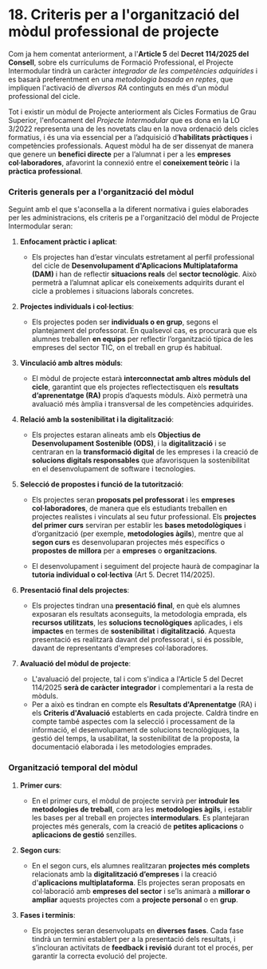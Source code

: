 


# 18. Criteris per a l'organització del mòdul professional de projecte 

<!-- El  mòdul  professional  de  projecte  constituïx  un  dels  punts  diferencials  en  la  nova ordenació  dels  cicles  formatius.  Per  això  serà  important  establir  criteris  clars  que orienten el seu desenrotllament i generen un benefici pràctic en l'alumnat i en les empreses col·laboradores dels centres.  

En primer lloc, és aconsellable que els projectes tinguen un enfocament pràctic i aplicat, vinculats estretament al perfil professional i a les competències que s'estan adquirint en  el  cicle.  Estos  projectes  podran  ser  individuals  o  col·lectius,  segons  acorde l'equip educatiu, buscant sempre reflectir situacions reals de l'entorn laboral. Es pot considerar el mòdul de projecte com una via alternativa per a adquirir RA propis dels mòduls a més dels  propis  del  mòdul  de  projecte.  També  es  poden  treballar  part  dels  projectes  en  el temps curricular de la resta de mòduls. 

En este apartat, els consensos a reflectir giraran entorn de: mètodes per a la selecció de propostes,  funció  i  organització  de  la  tutorització,  presentació  final  dels  projectes, avaluació, organització temporal del mòdul i terminis concrets per a cada fase, avaluació del mòdul i altres que puguen ser necessaris. 

-->

Com ja hem comentat anteriorment, a l'**Article 5** del **Decret 114/2025 del Consell**, sobre els currículums de Formació Professional, el Projecte Intermodular tindrà un caràcter *integrador de les competències adquirides* i es basarà preferentment en una *metodologia basada en reptes*, que impliquen l'activació de *diversos RA* continguts en més d'un mòdul professional del cicle.

Tot i existir un mòdul de Projecte anteriorment als Cicles Formatius de Grau Superior, l'enfocament del *Projecte Intermodular* que es dona en la LO 3/2022 representa una de les novetats clau en la nova ordenació dels cicles formatius, i és una via essencial per a l’adquisició d’**habilitats pràctiques** i competències professionals. Aquest mòdul ha de ser dissenyat de manera que genere un **benefici directe** per a l’alumnat i per a les **empreses col·laboradores**, afavorint la connexió entre el **coneixement teòric** i la **pràctica professional**.

### **Criteris generals per a l'organització del mòdul**

Seguint amb el que s'aconsella a la diferent normativa i guíes elaborades per les administracions, els criteris pe a l'organització del mòdul de Projecte Intermodular seran:

1. **Enfocament pràctic i aplicat**:

      * Els projectes han d’estar vinculats estretament al perfil professional del cicle de **Desenvolupament d'Aplicacions Multiplataforma (DAM)** i han de reflectir **situacions reals** del **sector tecnològic**. Això permetrà a l’alumnat aplicar els coneixements adquirits durant el cicle a problemes i situacions laborals concretes.

2. **Projectes individuals i col·lectius**:

      * Els projectes poden ser **individuals o en grup**, segons el plantejament del professorat. En qualsevol cas, es procurarà que els alumnes treballen **en equips** per reflectir l’organització típica de les empreses del sector TIC, on el treball en grup és habitual.

3. **Vinculació amb altres mòduls**:

      * El mòdul de projecte estarà **interconnectat amb altres mòduls del cicle**, garantint que els projectes reflectectisquen els **resultats d’aprenentatge (RA)** propis d’aquests mòduls. Això permetrà una avaluació més àmplia i transversal de les competències adquirides.

4. **Relació amb la sostenibilitat i la digitalització**:

      * Els projectes estaran alineats amb els **Objectius de Desenvolupament Sostenible (ODS)**, i la **digitalització** i se centraran en la **transformació digital** de les empreses i la creació de **solucions digitals responsables** que afavorisquen la sostenibilitat en el desenvolupament de software i tecnologies.

5. **Selecció de propostes i funció de la tutorització**:

      * Els projectes seran **proposats pel professorat** i les **empreses col·laboradores**, de manera que els estudiants treballen en projectes realistes i vinculats al seu futur professional. Els **projectes del primer curs** serviran per establir les **bases metodològiques** i d’organització (per exemple, **metodologies àgils**), mentre que al **segon curs** es desenvoluparan projectes més específics o **propostes de millora** per a **empreses** o **organitzacions**.

      * El desenvolupament i seguiment del projecte haurà de compaginar la **tutoria individual o col·lectiva** (Art 5. Decret 114/2025).
       

6. **Presentació final dels projectes**:

      * Els projectes tindran una **presentació final**, en què els alumnes exposaran els resultats aconseguits, la metodologia emprada, els **recursos utilitzats**, les **solucions tecnològiques** aplicades, i els **impactes** en termes de **sostenibilitat** i **digitalització**. Aquesta presentació es realitzarà davant del professorat i, si és possible, davant de representants d'empreses col·laboradores.

7. **Avaluació del mòdul de projecte**:

      * L'avaluació del projecte, tal i com s'indica a l'Article 5 del Decret 114/2025 **serà de caràcter integrador** i complementari a la resta de mòduls.
      * Per a això es tindran en compte els **Resultats d'Aprenentatge** (RA) i els **Criteris d'Avaluació** establerts en cada projecte. Caldrà tindre en compte també aspectes com la selecció i processament de la informació, el desenvolupament de solucions tecnològiques, la gestió del temps, la usabilitat, la sostenibilitat de la proposta, la documentació elaborada i les metodologies emprades.
      
### **Organització temporal del mòdul**

1. **Primer curs**:

      * En el primer curs, el mòdul de projecte servirà per **introduir les metodologies de treball**, com ara les **metodologies àgils**, i establir les bases per al treball en projectes **intermodulars**. Es plantejaran projectes més generals, com la creació de **petites aplicacions** o **aplicacions de gestió** senzilles.

2. **Segon curs**:

      * En el segon curs, els alumnes realitzaran **projectes més complets** relacionats amb la **digitalització d’empreses** i la creació d'**aplicacions multiplataforma**. Els projectes seran proposats en col·laboració amb **empreses del sector** i se’ls animarà a **millorar o ampliar** aquests projectes com a **projecte personal** o en **grup**.

3. **Fases i terminis**:

      * Els projectes seran desenvolupats en **diverses fases**. Cada fase tindrà un termini establert per a la presentació dels resultats, i s’inclouran activitats de **feedback i revisió** durant tot el procés, per garantir la correcta evolució del projecte.
